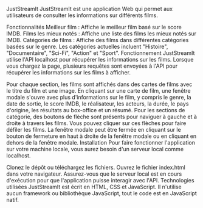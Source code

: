 JustStreamIt
JustStreamIt est une application Web qui permet aux utilisateurs de consulter les informations sur différents films.

Fonctionnalités
Meilleur film : Affiche le meilleur film basé sur le score IMDB.
Films les mieux notés : Affiche une liste des films les mieux notés sur IMDB.
Catégories de films : Affiche des films dans différentes catégories basées sur le genre. Les catégories actuelles incluent "Histoire", "Documentaire", "Sci-Fi", "Action" et "Sport".
Fonctionnement
JustStreamIt utilise l'API localhost pour récupérer les informations sur les films. Lorsque vous chargez la page, plusieurs requêtes sont envoyées à l'API pour récupérer les informations sur les films à afficher.

Pour chaque section, les films sont affichés dans des cartes de films avec le titre du film et une image.
En cliquant sur une carte de film, une fenêtre modale s'ouvre avec plus d'informations sur le film, y compris le genre, la date de sortie, le score IMDB, le réalisateur, les acteurs, la durée, le pays d'origine, les résultats au box-office et un résumé.
Pour les sections de catégorie, des boutons de flèche sont présents pour naviguer à gauche et à droite à travers les films. Vous pouvez cliquer sur ces flèches pour faire défiler les films.
La fenêtre modale peut être fermée en cliquant sur le bouton de fermeture en haut à droite de la fenêtre modale ou en cliquant en dehors de la fenêtre modale.
Installation
Pour faire fonctionner l'application sur votre machine locale, vous aurez besoin d'un serveur local comme localhost.

Clonez le dépôt ou téléchargez les fichiers.
Ouvrez le fichier index.html dans votre navigateur.
Assurez-vous que le serveur local est en cours d'exécution pour que l'application puisse interagir avec l'API.
Technologies utilisées
JustStreamIt est écrit en HTML, CSS et JavaScript. Il n'utilise aucun framework ou bibliothèque JavaScript, tout le code est en JavaScript natif.




